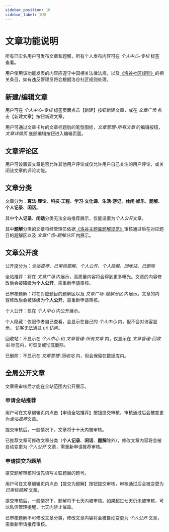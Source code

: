 ```yaml
---
sidebar_position: 10
sidebar_label: 文章
---
```


# 文章功能说明

所有已实名用户可发布文章和题解，所有个人发布内容可在 *个人中心-专栏* 标签查看。

用户使用该功能发表的内容应遵守中国相关法律法规，以及[《洛谷社区规则》](../../rules/community/index.md)的相关条目，如有违反管理员将会根据洛谷社区规则处理。

## 新建/编辑文章

用户可在 *个人中心-专栏* 标签页面点击【新建】按钮新建文章，或在 *文章广场* 点击【新建文章】按钮新建文章。

用户可通过文章卡片的文章标题后的笔型图标，*文章管理-所有文章* 的编辑按钮，*文章详情页* 底部编辑按钮进入编辑页面。

## 文章评论区

用户可设置该文章是否允许其他用户评论或仅允许用户自己关注的用户评论，或关闭该文章的评论功能。

## 文章分类

文章分为：**算法·理论**、**科技·工程**、**学习·文化课**、**生活·游记**、**休闲·娱乐**、**题解**、**个人记录**、**闲话**。  

其中**个人记录**、**闲话**分类无法全站推荐展示，仅能设置为*个人公开*文章。

其中**题解**分类的文章将经管理员依据[《洛谷主题库题解规范》](../../rules/academic/solution-standard.mdx)审核通过后在对应题目的题解区以及 *文章广场-题解分区* 内展示。

## 文章公开度

公开度分为：*全站推荐*、*已审核题解*、*个人公开*、*个人隐藏*、*回收站*、*已删除*

全站推荐：将在 *文章广场* 内展示，高质量内容将会得到更多曝光。文章的内容修改后会被降级为**个人公开**，需重新申请审核。

已审核题解：将在对应题目的题解区以及 *文章广场-题解分区* 内展示。文章的内容修改后会被降级为**个人公开**，需重新申请审核。

个人公开：仅在 *个人中心* 内公开展示。

个人隐藏：仅限作者自己查看，会显示在自己的 *个人中心* 内，但不会对访客显示。 访客无法通过 url 访问。

回收站：不显示在 *个人中心* 和 *文章管理-所有文章* 内，仅显示在 *文章管理-回收站* 标签内，可恢复或彻底删除。

已删除：不显示在 *文章管理-回收站* 内，但会保留在数据库内。

## 全局公开文章

文章需审核后才能在全站范围内公开展示。

### 申请全站推荐

用户可在文章编辑页内点击【申请全站推荐】按钮提交审核，审核通过后会被变更为*全站推荐*文章。

提交审核后，一般情况下，文章将于十天内被审核。

已推荐文章可修改文章分类（**个人记录**、**闲话**、**题解**除外），修改文章内容将会被自动变更为 *个人公开* 文章，需重新申请推荐审核。

### 申请提交为题解

提交题解审核时请先填写关联题目的题号。

用户可在文章编辑页内点击【提交为题解】按钮提交审核，审核通过后会被变更为 *已审核题解* 文章。

提交审核后，一般情况下，题解将于七天内被审核。如果超过七天仍未被审核，可以私信管理提醒，七天内禁止催审。

已审核题解不可修改文章分类，修改文章内容将会被自动变更为 *个人公开* 文章，需重新申请推荐审核。
